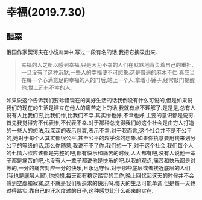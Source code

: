# 幸福(2019.7.30)

## 醋粟

俄国作家契诃夫在小说`醋粟`中,写过一段有名的话,我把它摘录出来.
>幸福的人之所以感到幸福,只是因为不幸的人们在默默地背负着自己的重担.一旦没有了这种沉默,一些人的幸福便不可想象.这是普遍的麻木不仁.真应当在每一个心满意足的幸福的人的门后,站上一个人,拿着小锤子,经常敲门提醒他:世上还有不幸的人.

如果说这个告诉我们要珍惜现在的美好生活的话我倒没有什么可说的,但是如果说我们的现在的生活是建立在他人的痛苦之上的话,我就有点不理解了.是是是,总有人说有人比我们穷,比我们惨,比我们不幸.其实惨也好,不幸也好,主要的意识都是说穷.首先我觉得穷不代表惨,不代表不幸.对于那种总觉得我们的这个社会是由穷人打造的一些人的想法,我深深的表示悲哀,表示不幸.对于我而言,这个社会并不是不公平的,她对于每个人其实都很公平,甚至公平的超乎你的想象.如果你执意要用钱来划分公平的等级的话,那么你随意,我说不不了你.我们想一下,对于这个社会,我们每个人的七情六欲应该都是完整的吧,都有快乐和痛苦的时候,人人都有吧,没有人说他一辈子都是痛苦的吧,也没有人一辈子都说他是快乐的吧.以我的观点,痛苦和快乐都是对等的,一分的痛苦对应一分的快乐,且永远守恒.对于那些底层或者接近底层的人们(我也是底层人民),你想想,每天都有稳定踏实的工作,晚上回忆起这天的时候并不会感到空虚和寂寞,这不就是我们所追求的快乐吗.每天的生活可能单调,但是每一天也过得踏实,靠自己的汗水度过的日子,这种感觉比什么都来的实在.
